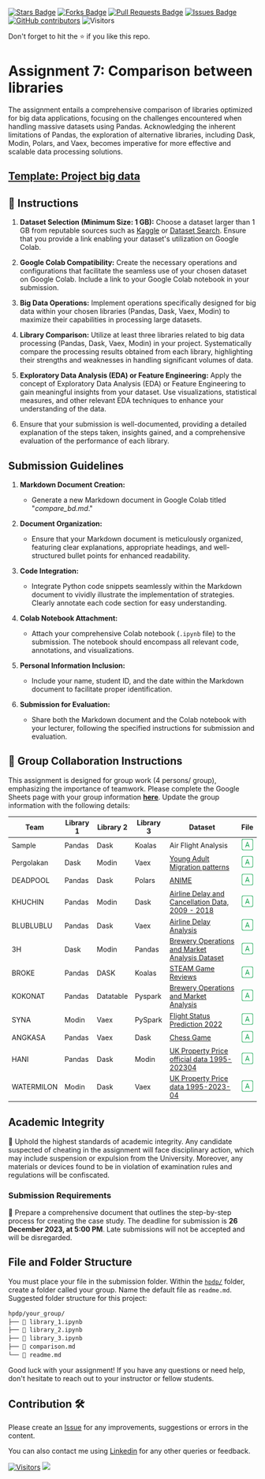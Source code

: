 <a href="https://github.com/drshahizan/Python-big-data/stargazers"><img src="https://img.shields.io/github/stars/drshahizan/Python-big-data" alt="Stars Badge"/></a>
<a href="https://github.com/drshahizan/Python-big-data/network/members"><img src="https://img.shields.io/github/forks/drshahizan/Python-big-data" alt="Forks Badge"/></a>
<a href="https://github.com/drshahizan/Python-big-data/pulls"><img src="https://img.shields.io/github/issues-pr/drshahizan/Python-big-data" alt="Pull Requests Badge"/></a>
<a href="https://github.com/drshahizan/Python-big-data/issues"><img src="https://img.shields.io/github/issues/drshahizan/Python-big-data" alt="Issues Badge"/></a>
<a href="https://github.com/drshahizan/Python-big-data/graphs/contributors"><img alt="GitHub contributors" src="https://img.shields.io/github/contributors/drshahizan/Python-big-data?color=2b9348"></a>
![Visitors](https://api.visitorbadge.io/api/visitors?path=https%3A%2F%2Fgithub.com%2Fdrshahizan%2FPython-big-data&labelColor=%23d9e3f0&countColor=%23697689&style=flat)

Don't forget to hit the :star: if you like this repo.

# Assignment 7: Comparison between libraries
The assignment entails a comprehensive comparison of libraries optimized for big data applications, focusing on the challenges encountered when handling massive datasets using Pandas. Acknowledging the inherent limitations of Pandas, the exploration of alternative libraries, including Dask, Modin, Polars, and Vaex, becomes imperative for more effective and scalable data processing solutions.

## [Template: Project big data](./sample/compare_big_data.ipynb)

## 🚀 Instructions
1. **Dataset Selection (Minimum Size: 1 GB):** Choose a dataset larger than 1 GB from reputable sources such as [Kaggle](https://www.kaggle.com/datasets) or [Dataset Search](https://datasetsearch.research.google.com/). Ensure that you provide a link enabling your dataset's utilization on Google Colab.

2. **Google Colab Compatibility:** Create the necessary operations and configurations that facilitate the seamless use of your chosen dataset on Google Colab. Include a link to your Google Colab notebook in your submission.

3. **Big Data Operations:** Implement operations specifically designed for big data within your chosen libraries (Pandas, Dask, Vaex, Modin) to maximize their capabilities in processing large datasets.

4. **Library Comparison:** Utilize at least three libraries related to big data processing (Pandas, Dask, Vaex, Modin) in your project. Systematically compare the processing results obtained from each library, highlighting their strengths and weaknesses in handling significant volumes of data.

5. **Exploratory Data Analysis (EDA) or Feature Engineering:** Apply the concept of Exploratory Data Analysis (EDA) or Feature Engineering to gain meaningful insights from your dataset. Use visualizations, statistical measures, and other relevant EDA techniques to enhance your understanding of the data.

6. Ensure that your submission is well-documented, providing a detailed explanation of the steps taken, insights gained, and a comprehensive evaluation of the performance of each library.

## Submission Guidelines

1. **Markdown Document Creation:**
   - Generate a new Markdown document in Google Colab titled "*compare_bd.md*."

2. **Document Organization:**
   - Ensure that your Markdown document is meticulously organized, featuring clear explanations, appropriate headings, and well-structured bullet points for enhanced readability.

3. **Code Integration:**
   - Integrate Python code snippets seamlessly within the Markdown document to vividly illustrate the implementation of strategies. Clearly annotate each code section for easy understanding.

4. **Colab Notebook Attachment:**
   - Attach your comprehensive Colab notebook (`.ipynb` file) to the submission. The notebook should encompass all relevant code, annotations, and visualizations.

5. **Personal Information Inclusion:**
   - Include your name, student ID, and the date within the Markdown document to facilitate proper identification.

6. **Submission for Evaluation:**
   - Share both the Markdown document and the Colab notebook with your lecturer, following the specified instructions for submission and evaluation.

## 🚀 Group Collaboration Instructions
This assignment is designed for group work (4 persons/ group), emphasizing the importance of teamwork. Please complete the Google Sheets page with your group information [**here**](https://docs.google.com/spreadsheets/d/1vLDgDAu2ai9rAOIKUfE1xUfTEvK2ikpXJ_1F-Xqtk_c/edit?pli=1#gid=175160878). Update the group information with the following details:

| Team | Library 1 | Library 2 | Library 3 | Dataset |  File |
| ----- | ----- | ------ | ------ |  ------ | :------: | 
| Sample | Pandas | Dask | Koalas | Air Flight Analysis | <a href="./sample/readme.md" ><img src="../../../images/answer.png" width="24px" height="24px" > |
| Pergolakan | Dask | Modin | Vaex | [Young Adult Migration patterns](https://www.kaggle.com/datasets/sujaykapadnis/young-adult-migration-patterns?select=od.csv)  | <a href="./Pergolakan/readme.md" ><img src="../../../images/answer.png" width="24px" height="24px" > |
| DEADPOOL | Pandas | Dask | Polars | [ANIME](https://www.kaggle.com/datasets/dbdmobile/myanimelist-dataset) | <a href="./DEADPOOL/readme.md" ><img src="../../../images/answer.png" width="24px" height="24px" > |
| KHUCHIN | Pandas | Modin | Dask |  [Airline Delay and Cancellation Data, 2009 - 2018](https://www.kaggle.com/datasets/yuanyuwendymu/airline-delay-and-cancellation-data-2009-2018/data)  | <a href="https://github.com/drshahizan/Python-big-data/tree/main/assignment/ass7/hpdp/KHUCHIN" ><img src="../../../images/answer.png" width="24px" height="24px" > |
| BLUBLUBLU | Pandas | Dask | Vaex | [Airline Delay Analysis](https://www.kaggle.com/datasets/sherrytp/airline-delay-analysis) | <a href="https://github.com/drshahizan/Python-big-data/blob/main/assignment/ass7/hpdp/Blublublu/readme.md" ><img src="../../../images/answer.png" width="24px" height="24px" > 
| 3H | Dask | Modin | Pandas | [Brewery Operations and Market Analysis Dataset](https://www.kaggle.com/datasets/ankurnapa/brewery-operations-and-market-analysis-dataset)   | <a href="https://github.com/drshahizan/Python-big-data/tree/main/assignment/ass7/hpdp/3H/readme.md" ><img src="../../../images/answer.png" width="24px" height="24px" > | 
| BROKE | Pandas | DASK | Koalas | [STEAM Game Reviews](https://www.kaggle.com/datasets/najzeko/steam-reviews-2021) | <a href="https://github.com/drshahizan/Python-big-data/blob/main/assignment/ass7/hpdp/BROKE/readme.md"><img src="../../../images/answer.png" width="24px" height="24px" > 
| KOKONAT | Pandas | Datatable | Pyspark | [Brewery Operations and Market Analysis](https://www.kaggle.com/datasets/ankurnapa/brewery-operations-and-market-analysis-dataset) | <a href="./sample/readme.md" ><img src="../../../images/answer.png" width="24px" height="24px" > |
| SYNA | Modin | Vaex | PySpark | [Flight Status Prediction 2022](https://www.kaggle.com/datasets/robikscube/flight-delay-dataset-20182022?select=Combined_Flights_2022.csv) | <a href="https://github.com/drshahizan/Python-big-data/blob/main/assignment/ass7/hpdp/SYNA/readme.md" ><img src="../../../images/answer.png" width="24px" height="24px" > |
| ANGKASA | Pandas | Vaex | Dask | [Chess Game](https://www.kaggle.com/datasets/arevel/chess-games) | <a href="./ANGKASA/readme.md" ><img src="../../../images/answer.png" width="24px" height="24px" > |
| HANI | Pandas | Dask | Modin | [UK Property Price official data 1995-202304]( https://www.kaggle.com/datasets/lorentzyeung/price-paid-data-202304 ) | <a href="./HANI/readme.md" ><img src="../../../images/answer.png" width="24px" height="24px" > |
| WATERMILON | Modin | Dask | Vaex | [UK Property Price data 1995-2023-04](https://www.kaggle.com/datasets/willianoliveiragibin/uk-property-price-data-1995-2023-04/data) | <a href="./WATERMILON/readme.md" ><img src="../../../images/answer.png" width="24px" height="24px" > |

## Academic Integrity
🚫 Uphold the highest standards of academic integrity. Any candidate suspected of cheating in the assignment will face disciplinary action, which may include suspension or expulsion from the University. Moreover, any materials or devices found to be in violation of examination rules and regulations will be confiscated.

### Submission Requirements
📝 Prepare a comprehensive document that outlines the step-by-step process for creating the case study. 
The deadline for submission is **26 December 2023, at 5:00 PM**. Late submissions will not be accepted and will be disregarded.

## File and Folder Structure 

You must place your file in the submission folder. Within the [`hpdp/`](https://github.com/drshahizan/Python-big-data/edit/main/assignment/ass7/hpdp) folder, create a folder called your group. Name the default file as `readme.md`. Suggested folder structure for this project:

```html
hpdp/your_group/
├── 📄 library_1.ipynb
├── 📄 library_2.ipynb
├── 📄 library_3.ipynb
├── 📄 comparison.md
└── 📄 readme.md

```

Good luck with your assignment! If you have any questions or need help, don't hesitate to reach out to your instructor or fellow students.


## Contribution 🛠️
Please create an [Issue](https://github.com/drshahizan/Python_EDA/issues) for any improvements, suggestions or errors in the content.

You can also contact me using [Linkedin](https://www.linkedin.com/in/drshahizan/) for any other queries or feedback.

[![Visitors](https://api.visitorbadge.io/api/visitors?path=https%3A%2F%2Fgithub.com%2Fdrshahizan&labelColor=%23697689&countColor=%23555555&style=plastic)](https://visitorbadge.io/status?path=https%3A%2F%2Fgithub.com%2Fdrshahizan)
![](https://hit.yhype.me/github/profile?user_id=81284918)
